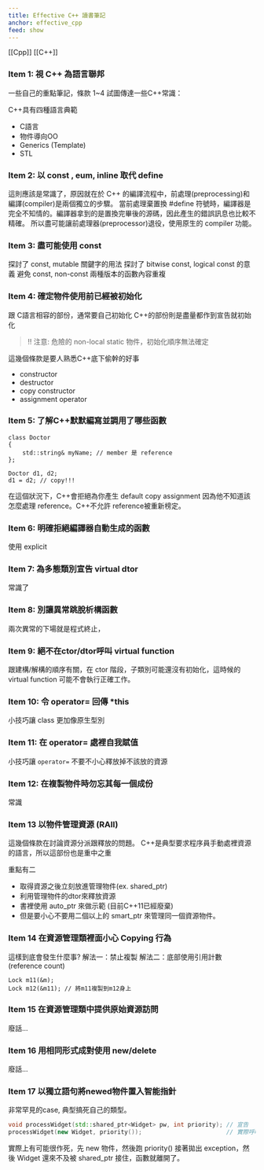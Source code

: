 ```yaml
---
title: Effective C++ 讀書筆記
anchor: effective_cpp
feed: show
---
```


[[Cpp]]
[[C++]]

### Item 1:  視 C++ 為語言聯邦

一些自己的重點筆記，條款 1~4 試圖傳達一些C++常識：

C++具有四種語言典範

- C語言
- 物件導向OO
- Generics (Template)
- STL

### Item 2:  以 const , eum, inline 取代 define

這則應該是常識了，原因就在於 C++ 的編譯流程中，前處理(preprocessing)和編譯(compiler)是兩個獨立的步驟。
當前處理棄置換 #define 符號時，編譯器是完全不知情的。編譯器拿到的是置換完畢後的源碼，因此產生的錯誤訊息也比較不精確。
所以盡可能讓前處理器(preprocessor)退役，使用原生的 compiler 功能。

### Item 3: 盡可能使用 const

探討了 const, mutable 關鍵字的用法
探討了 bitwise const, logical const 的意義
避免 const, non-const 兩種版本的函數內容重複

### Item 4: 確定物件使用前已經被初始化

跟 C語言相容的部份，通常要自己初始化
C++的部份則是盡量都作到宣告就初始化

> !! 注意: 危險的 non-local static 物件，初始化順序無法確定

這幾個條款是要人熟悉C++底下偷幹的好事
- constructor
- destructor
- copy constructor
- assignment operator

### Item 5: 了解C++默默編寫並調用了哪些函數

```
class Doctor
{
    std::string& myName; // member 是 reference
};

Doctor d1, d2;
d1 = d2; // copy!!!
```

在這個狀況下，C++會拒絕為你產生 default copy assignment 因為他不知道該怎麼處理 reference。C++不允許 reference被重新榜定。

### Item 6: 明確拒絕編譯器自動生成的函數

使用 explicit

### Item 7: 為多態類別宣告 virtual dtor

常識了

### Item 8: 別讓異常跳脫析構函數

兩次異常的下場就是程式終止，

### Item 9: 絕不在ctor/dtor呼叫 virtual function

跟建構/解構的順序有關，在 ctor 階段，子類別可能還沒有初始化，這時候的 virtual function  可能不會執行正確工作。

### Item 10: 令 operator= 回傳 *this

小技巧讓 class 更加像原生型別

### Item 11: 在 operator= 處裡自我賦值

小技巧讓 `operator=` 不要不小心釋放掉不該放的資源

### Item 12: 在複製物件時勿忘其每一個成份

常識

### Item 13 以物件管理資源 (RAII)

這幾個條款在討論資源分派跟釋放的問題。
C++是典型要求程序員手動處裡資源的語言，所以這部份也是重中之重

重點有二

- 取得資源之後立刻放進管理物件(ex. shared_ptr)
- 利用管理物件的dtor來釋放資源
- 書裡使用 auto_ptr 來做示範 (目前C++11已經廢棄)
- 但是要小心不要用二個以上的 smart_ptr 來管理同一個資源物件。

### Item 14 在資源管理類裡面小心 Copying 行為

這樣到底會發生什麼事?
解法一：禁止複製
解法二：底部使用引用計數 (reference count)

```
Lock m11(&m);
Lock m12(&m11); // 將m11複製到m12身上
```

### Item 15 在資源管理類中提供原始資源訪問

廢話...

### Item 16  用相同形式成對使用 new/delete

​廢話...

### Item 17 以獨立語句將newed物件置入智能指針

非常罕見的case, 典型搞死自己的類型。
​
```cpp
void processWidget(std::shared_ptr<Widget> pw, int priority); // 宣告
processWidget(new Widget, priority());                        // 實際呼叫
```

實際上有可能很作死，先 new 物件，然後跑 priority() 接著拋出 exception，然後 Widget 還來不及被 shared_ptr 接住，函數就離開了。
